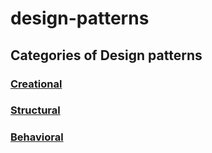 # design-patterns
## Categories of Design patterns
###  [Creational](https://github.com/sanjeevkumar-ditstek/design-patterns/tree/main/Creational)
###  [Structural](https://github.com/sanjeevkumar-ditstek/design-patterns/tree/main/Structural)
###  [Behavioral](https://github.com/sanjeevkumar-ditstek/design-patterns/tree/main/Behavioural)
